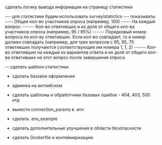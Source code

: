 сделать логику вывода информации на страницу статистики

--- для статистики будем использовать survey<int>/statictics
--- показывать:
---- Общее кол-во участников опроса (например, 100)
----- На каждый вопрос:
------ Кол-во ответивших и их доля от общего кол-ва участников опроса (например, 95 / 95%)
------ Порядковый номер вопроса по кол-ву ответивших. Если кол-во совпадает, то и номер должен совпадать (например, для трех вопросов с 95, 95, 75 ответивших получаются соответствующие им номера 1, 1, 2)
------ Кол-во ответивших на каждый из вариантов ответа и их доля от общего кол-ва ответивших на этот вопрос после завершения опроса.

-- сделать шаблон статистики

- сделать базовое оформление

- админка на английском

- сделать шаблоны и обработчики базовых ошибок - 404, 403, 500 итд

- вынести connection_params в .env
- сделать .env_example

- сделать дополнительные улучшения в области безопасности

- сделать Dockerfile и контейнеризацию

